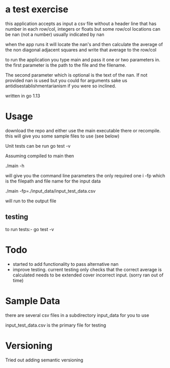 # a test exercise

this application accepts as input a csv file without a header line that has number in each row/col, integers or floats but some row/col locations can be nan (not a number) usually indicated by nan

when the app runs it will locate the nan's and then calculate the average of the non diagonal adjacent squares and write that average to the row/col

to run the application you type main and pass it one or two parameters in. the first parameter is the path to the file and the filename.

The second parameter which is optional is the text of the nan. If not provided nan is used but you could for arguments sake us antidisestablishmentarianism if you were so inclined.

written in go 1.13

# Usage

download the repo and either use the main executable there or recompile. this will give you some sample files to use (see below)

Unit tests can be run go test -v

Assuming compiled to main then

./main -h

will give you the command line parameters the only required one i -fp which is the filepath and file name for the input data

./main -fp=./input_data/input_test_data.csv

will run to the output file

## testing
to run tests:- go test -v

# Todo

* started to add functionality to pass alternative nan 
* improve testing. current testing only checks that the correct average is calculated needs to be extended cover incorrect input. (sorry ran out of time)

# Sample Data

there are several csv files in a subdirectory input_data for you to use


input_test_data.csv is the primary file for testing

# Versioning
Tried out adding semantic versioning
